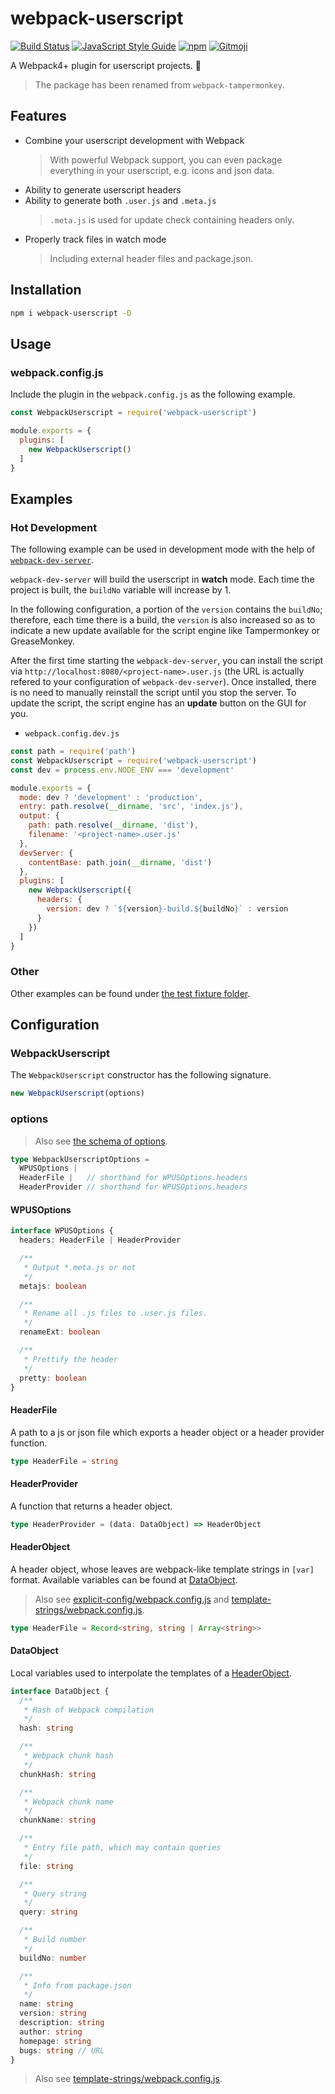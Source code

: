 # webpack-userscript
[![Build Status](https://travis-ci.org/momocow/webpack-userscript.svg?branch=master)](https://travis-ci.org/momocow/webpack-userscript)
[![JavaScript Style Guide](https://img.shields.io/badge/code_style-standard-brightgreen.svg)](https://standardjs.com)
[![npm](https://img.shields.io/npm/v/webpack-userscript.svg)](https://www.npmjs.com/webpack-userscript)
[![Gitmoji](https://img.shields.io/badge/gitmoji-%20😜%20😍-FFDD67.svg?style=flat-square)](https://gitmoji.carloscuesta.me/)

A Webpack4+ plugin for userscript projects. 🙈

> The package has been renamed from `webpack-tampermonkey`.

## Features
- Combine your userscript development with Webpack
  > With powerful Webpack support, you can even package everything in your userscript, e.g. icons and json data.
- Ability to generate userscript headers
- Ability to generate both `.user.js` and `.meta.js`
  > `.meta.js` is used for update check containing headers only.
- Properly track files in watch mode
  > Including external header files and package.json.

## Installation
```bash
npm i webpack-userscript -D
```

## Usage

### webpack.config.js

Include the plugin in the `webpack.config.js` as the following example.

```js
const WebpackUserscript = require('webpack-userscript')

module.exports = {
  plugins: [
    new WebpackUserscript()
  ]
}
```

## Examples

### Hot Development
The following example can be used in development mode with the help of [`webpack-dev-server`](https://github.com/webpack/webpack-dev-server).

`webpack-dev-server` will build the userscript in **watch** mode. Each time the project is built, the `buildNo` variable will increase by 1.

In the following configuration, a portion of the `version` contains the `buildNo`; therefore, each time there is a build, the `version` is also increased so as to indicate a new update available for the script engine like Tampermonkey or GreaseMonkey.

After the first time starting the `webpack-dev-server`, you can install the script via `http://localhost:8080/<project-name>.user.js` (the URL is actually refered to your configuration of `webpack-dev-server`). Once installed, there is no need to manually reinstall the script until you stop the server. To update the script, the script engine has an **update** button on the GUI for you.

- `webpack.config.dev.js`
```js
const path = require('path')
const WebpackUserscript = require('webpack-userscript')
const dev = process.env.NODE_ENV === 'development'

module.exports = {
  mode: dev ? 'development' : 'production',
  entry: path.resolve(__dirname, 'src', 'index.js'),
  output: {
    path: path.resolve(__dirname, 'dist'),
    filename: '<project-name>.user.js'
  },
  devServer: {
    contentBase: path.join(__dirname, 'dist')
  },
  plugins: [
    new WebpackUserscript({
      headers: {
        version: dev ? `${version}-build.${buildNo}` : version
      }
    })
  ]
}
```

### Other
Other examples can be found under [the test fixture folder](./test/fixtures).

## Configuration
### WebpackUserscript
The `WebpackUserscript` constructor has the following signature.
```js
new WebpackUserscript(options)
```

### options
> Also see [the schema of options](./lib/schemas/options.json).

```ts
type WebpackUserscriptOptions =
  WPUSOptions |
  HeaderFile |   // shorthand for WPUSOptions.headers
  HeaderProvider // shorthand for WPUSOptions.headers
```

#### WPUSOptions
```ts
interface WPUSOptions {
  headers: HeaderFile | HeaderProvider

  /**
   * Output *.meta.js or not
   */
  metajs: boolean

  /**
   * Rename all .js files to .user.js files.
   */
  renameExt: boolean

  /**
   * Prettify the header
   */
  pretty: boolean
}
```

#### HeaderFile
A path to a js or json file which exports a header object or a header provider function.

```ts
type HeaderFile = string
```

#### HeaderProvider
A function that returns a header object.

```ts
type HeaderProvider = (data: DataObject) => HeaderObject
```

#### HeaderObject
A header object, whose leaves are webpack-like template strings in `[var]` format. Available variables can be found at [DataObject](#dataobject).

> Also see [explicit-config/webpack.config.js](./test/fixtures/explicit-config/webpack.config.js#L13) and [template-strings/webpack.config.js](./test/fixtures/template-strings/webpack.config.js#L16).

```ts
type HeaderFile = Record<string, string | Array<string>>
```

#### DataObject
Local variables used to interpolate the templates of a [HeaderObject](#headerobject).

```ts
interface DataObject {
  /**
   * Hash of Webpack compilation
   */
  hash: string

  /**
   * Webpack chunk hash
   */
  chunkHash: string

  /**
   * Webpack chunk name
   */
  chunkName: string

  /**
   * Entry file path, which may contain queries
   */
  file: string

  /**
   * Query string
   */
  query: string

  /**
   * Build number
   */
  buildNo: number

  /**
   * Info from package.json
   */
  name: string
  version: string
  description: string
  author: string
  homepage: string
  bugs: string // URL
}
```

> Also see [template-strings/webpack.config.js](./test/fixtures/template-strings/webpack.config.js#L16).
